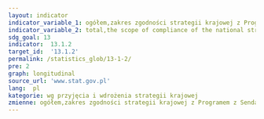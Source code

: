 ```yaml
---
layout: indicator
indicator_variable_1: ogółem,zakres zgodności strategii krajowej z Programem z Sendai 2015-2030
indicator_variable_2: total,the scope of compliance of the national strategy with the Sendai Program 2015-2030
sdg_goal: 13
indicator:  13.1.2
target_id:  '13.1.2'
permalink: /statistics_glob/13-1-2/
pre: 2
graph: longitudinal
source_url: 'www.stat.gov.pl'
lang:  pl
kategorie: wg przyjęcia i wdrożenia strategii krajowej
zmienne: ogółem,zakres zgodności strategii krajowej z Programem z Sendai 2015-2030
---
```

